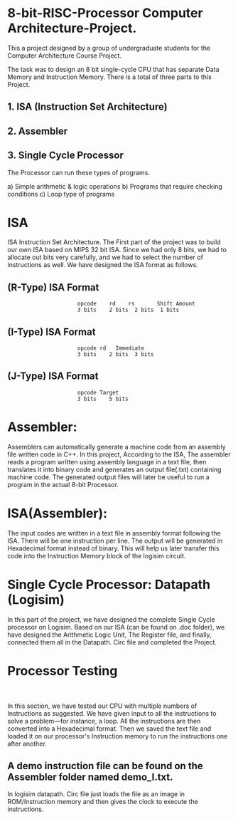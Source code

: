 # 8-bit-RISC-Processor Computer Architecture-Project. 
This a project designed by a group of undergraduate students for the Computer Architecture Course Project. 

The task was to design an 8 bit single-cycle CPU that has separate Data Memory and Instruction Memory. 
There is a total of three parts to this Project.

## 1. ISA (Instruction Set Architecture) 
## 2. Assembler 
## 3. Single Cycle Processor

The Processor can run these types of programs. 

a) Simple arithmetic & logic operations
b) Programs that require checking conditions
c) Loop type of programs

# ISA
ISA Instruction Set Architecture. The First part of the project was to build our own ISA based on MIPS 32 bit ISA. Since we had only 8 bits, we had to allocate out bits very carefully, and we had to select the number of instructions as well. We have designed the ISA format as follows.  

## (R-Type) ISA Format
                          opcode	rd	  rs	   Shift Amount
                          3 bits	2 bits	2 bits	1 bits

## (I-Type) ISA Format
                          opcode rd	  Immediate
                          3 bits	2 bits	3 bits
## (J-Type) ISA Format
                          opcode Target
                          3 bits	5 bits


# Assembler:
Assemblers can automatically generate a machine code from an assembly file written code in C++. In this project, According to the ISA, The assembler reads a program written using assembly language in a text file, then translates it into binary code and generates an output file(.txt) containing machine code. The generated output files will later be useful to run a program in the actual 8-bit Processor.

# ISA(Assembler):

The input codes are written in a text file in assembly format following the ISA. There will be one instruction per line. The output will be generated in Hexadecimal format instead of binary. This will help us later transfer this code into the Instruction Memory block of the logisim circuit.

# Single Cycle Processor: Datapath (Logisim)                                                
In this part of the project, we have designed the complete Single Cycle processor on Logisim. Based on our ISA (can be found on .doc folder), we have designed the Arithmetic Logic Unit, The Register file, and finally, connected them all in the Datapath. Circ file and completed the Project. 

# Processor Testing                                                 
In this section, we have tested our CPU with multiple numbers of Instructions as suggested. We have given input to all the instructions to solve a problem—for instance, a loop. 
All the instructions are then converted into a Hexadecimal format. Then we saved the text file and loaded it on our processor's Instruction memory to run the instructions one after another. 

## A demo instruction file can be found on the Assembler folder named demo_I.txt. 
In logisim datapath. Circ file just loads the file as an image in ROM/Instruction memory and then gives the clock to execute the instructions.
